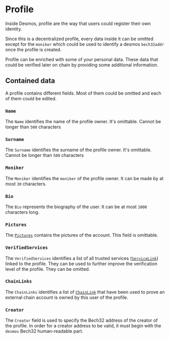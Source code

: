# Profile
Inside Desmos, profile are the way that users could register their own identity.

Since this is a decentralized profile, every data inside it can be omitted except for the `moniker` which could be used
to identify a desmos `bech32addr` once the profile is created. 

Profile can be enriched with some of your personal data. 
These data that could be verified later on chain by providing some additional information.

## Contained data
A profile contains different fields. Most of them could be omitted and each of them could be edited.

### `Name`
The `Name` identifies the name of the profile owner. It's omittable. Cannot be longer than `500` characters

### `Surname`
The `Surname` identifies the surname of the profile owner. It's omittable. Cannot be longer than `500` characters

### `Moniker`
The `Moniker` identifies the `moniker` of the profile owner. It can be made by at most `30` characters.

### `Bio`
The `Bio` represents the biography of the user. It can be at most `1000` characters long.

### `Pictures`
The [`Pictures`](docs/types/profile-pictures.md) contains the pictures of the account. This field is omittable.

### `VerifiedServices`
The `VerifiedServices` identifies a list of all trusted services ([`ServiceLink`](docs/types/profile-service-link.md)) linked to the profile.
They can be used to further improve the verification level of the profile. They can be omitted.

### `ChainLinks`
The `ChainLinks` identifies a list of [`ChainLink`](docs/types/profile-chain-link.md) that have been used to prove an external 
chain account is owned by this user of the profile.


### `Creator`
The `Creator` field is used to specify the Bech32 address of the creator of the profile. 
In order for a creator address to be valid, it must begin with the `desmos` Bech32 human-readable part. 

